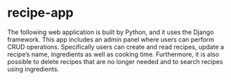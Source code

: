 # recipe-app

The following web application is built by Python, and it uses the Django framework. This app includes an admin panel where users can perform CRUD operations. Specifically users can create and read recipes, update a recipe’s name, ingredients as well as cooking time. Furthermore, it is also possible to delete recipes that are no longer needed and to search recipes using ingredients. 

